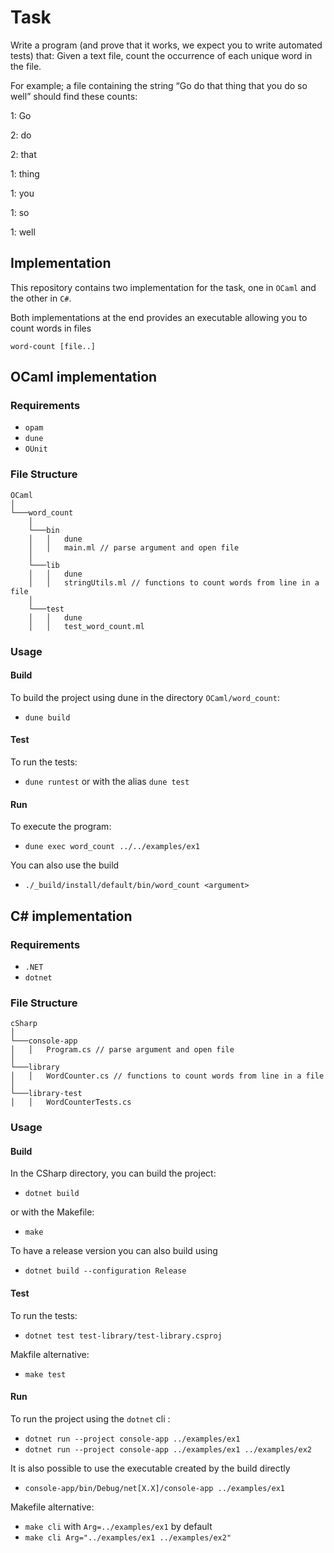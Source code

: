 # Task
Write a program (and prove that it works, we expect you to write automated tests) that: Given a text file, count the occurrence of each unique word in the file.

For example; a file containing the string “Go do that thing that you do so well” should find these counts:

1: Go

2: do

2: that

1: thing

1: you

1: so

1: well

## Implementation
This repository contains two implementation for the task, one in `OCaml` and the
other in `C#`.

Both implementations at the end provides an executable allowing you to count
words in files 

`word-count [file..]` 


## OCaml implementation


### Requirements
- `opam`
- `dune` 
- `OUnit` 

### File Structure
```
OCaml
│
└───word_count
    │
    └───bin
    │   │   dune
    │   │   main.ml // parse argument and open file
    │       
    └───lib
    │   │   dune
    │   │   stringUtils.ml // functions to count words from line in a file
    │
    └───test
    │   │   dune
    │   │   test_word_count.ml
```

### Usage

#### Build
To build the project using dune in the directory `OCaml/word_count`: 
- `dune build`

#### Test
To run the tests: 
- `dune runtest` or with the alias `dune test`

#### Run
To execute the program:
- `dune exec word_count ../../examples/ex1`

You can also use the build
- `./_build/install/default/bin/word_count <argument>`

## C# implementation


### Requirements
- `.NET`
- `dotnet` 

### File Structure
```
cSharp
│
└───console-app
│   │   Program.cs // parse argument and open file
│       
└───library
│   │   WordCounter.cs // functions to count words from line in a file
│
└───library-test
│   │   WordCounterTests.cs
```

### Usage

#### Build
In the CSharp directory, you can build the project:
- `dotnet build`

or with the Makefile:
- `make`

To have a release version you can also build using 
- `dotnet build --configuration Release`

#### Test
To run the tests:
- `dotnet test test-library/test-library.csproj`

Makfile alternative:
- `make test`

#### Run
To run the project using the `dotnet` cli :
- `dotnet run --project console-app ../examples/ex1`
- `dotnet run --project console-app ../examples/ex1 ../examples/ex2`

It is also possible to use the executable created by the build directly
- `console-app/bin/Debug/net[X.X]/console-app ../examples/ex1`

Makefile alternative:
- `make cli` with `Arg=../examples/ex1` by default
- `make cli Arg="../examples/ex1 ../examples/ex2"`
